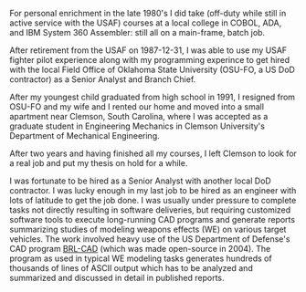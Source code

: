 For personal enrichment in the late 1980's I did take (off-duty while
still in active service with the USAF) courses at a local college in
COBOL, ADA, and IBM System 360 Assembler: still all on a main-frame,
batch job.

After retirement from the USAF on 1987-12-31, I was able to use my
USAF fighter pilot experience along with my programming experince to
get hired with the local Field Office of Oklahoma State University
(OSU-FO, a US DoD contractor) as a Senior Analyst and Branch Chief.

After my youngest child graduated from high school in 1991, I resigned
from OSU-FO and my wife and I rented our home and moved into a small
apartment near Clemson, South Carolina, where I was accepted as a
graduate student in Engineering Mechanics in Clemson
University's Department of Mechanical Engineering.

After two years and having finished all my courses, I left Clemson to
look for a real job and put my thesis on hold for a while.

I was fortunate to be hired as a Senior Analyst with another local DoD
contractor.  I was lucky enough in my last job to be hired as an
engineer with lots of latitude to get the job done.  I was usually
under pressure to complete tasks not directly resulting in software
deliveries, but requiring customized software tools to execute
long-running CAD programs and generate reports summarizing studies of
modeling weapons effects (WE) on various target vehicles. The work
involved heavy use of the US Department of Defense's CAD program
[BRL-CAD](https://brlcad.org) (which was made open-source in
2004). The program as used in typical WE modeling tasks generates
hundreds of thousands of lines of ASCII output which has to be
analyzed and summarized and discussed in detail in published reports.
